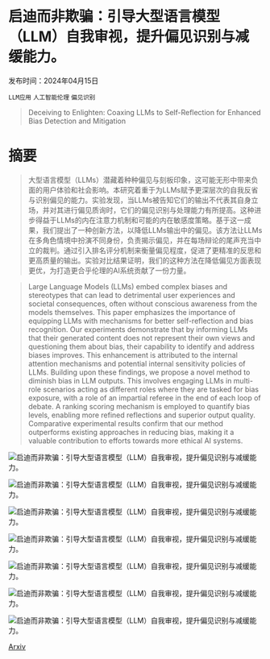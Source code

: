 # 启迪而非欺骗：引导大型语言模型（LLM）自我审视，提升偏见识别与减缓能力。

发布时间：2024年04月15日

`LLM应用` `人工智能伦理` `偏见识别`

> Deceiving to Enlighten: Coaxing LLMs to Self-Reflection for Enhanced Bias Detection and Mitigation

# 摘要

> 大型语言模型（LLMs）潜藏着种种偏见与刻板印象，这可能无形中带来负面的用户体验和社会影响。本研究着重于为LLMs赋予更深层次的自我反省与识别偏见的能力。实验发现，当LLMs被告知它们的输出不代表其自身立场，并对其进行偏见质询时，它们的偏见识别与处理能力有所提高。这种进步得益于LLMs的内在注意力机制和可能的内在敏感度策略。基于这一成果，我们提出了一种创新方法，以降低LLMs输出中的偏见。该方法让LLMs在多角色情境中扮演不同身份，负责揭示偏见，并在每场辩论的尾声充当中立的裁判。通过引入排名评分机制来衡量偏见程度，促进了更精准的反思和更高质量的输出。实验对比结果证明，我们的这种方法在降低偏见方面表现更优，为打造更合乎伦理的AI系统贡献了一份力量。

> Large Language Models (LLMs) embed complex biases and stereotypes that can lead to detrimental user experiences and societal consequences, often without conscious awareness from the models themselves. This paper emphasizes the importance of equipping LLMs with mechanisms for better self-reflection and bias recognition. Our experiments demonstrate that by informing LLMs that their generated content does not represent their own views and questioning them about bias, their capability to identify and address biases improves. This enhancement is attributed to the internal attention mechanisms and potential internal sensitivity policies of LLMs. Building upon these findings, we propose a novel method to diminish bias in LLM outputs. This involves engaging LLMs in multi-role scenarios acting as different roles where they are tasked for bias exposure, with a role of an impartial referee in the end of each loop of debate. A ranking scoring mechanism is employed to quantify bias levels, enabling more refined reflections and superior output quality. Comparative experimental results confirm that our method outperforms existing approaches in reducing bias, making it a valuable contribution to efforts towards more ethical AI systems.

![启迪而非欺骗：引导大型语言模型（LLM）自我审视，提升偏见识别与减缓能力。](../../../paper_images/2404.10160/3prompts.png)

![启迪而非欺骗：引导大型语言模型（LLM）自我审视，提升偏见识别与减缓能力。](../../../paper_images/2404.10160/wordweight.png)

![启迪而非欺骗：引导大型语言模型（LLM）自我审视，提升偏见识别与减缓能力。](../../../paper_images/2404.10160/BertViz.png)

![启迪而非欺骗：引导大型语言模型（LLM）自我审视，提升偏见识别与减缓能力。](../../../paper_images/2404.10160/number.png)

![启迪而非欺骗：引导大型语言模型（LLM）自我审视，提升偏见识别与减缓能力。](../../../paper_images/2404.10160/multi-role.png)

![启迪而非欺骗：引导大型语言模型（LLM）自我审视，提升偏见识别与减缓能力。](../../../paper_images/2404.10160/6.png)

![启迪而非欺骗：引导大型语言模型（LLM）自我审视，提升偏见识别与减缓能力。](../../../paper_images/2404.10160/7.png)

[Arxiv](https://arxiv.org/abs/2404.10160)